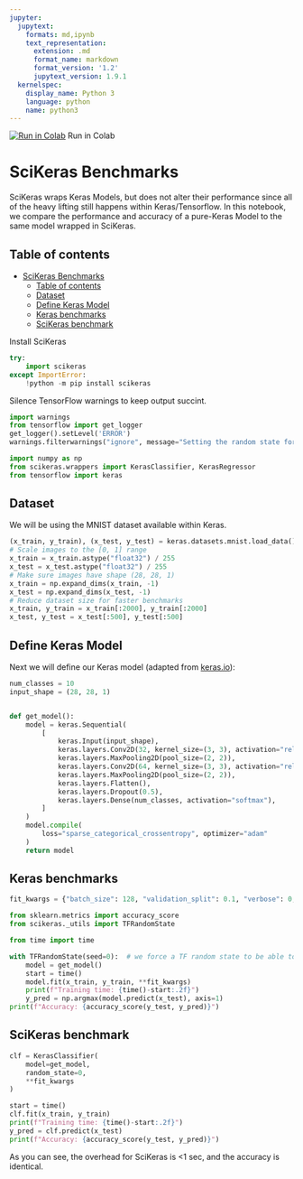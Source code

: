 ```yaml
---
jupyter:
  jupytext:
    formats: md,ipynb
    text_representation:
      extension: .md
      format_name: markdown
      format_version: '1.2'
      jupytext_version: 1.9.1
  kernelspec:
    display_name: Python 3
    language: python
    name: python3
---
```


[![Run in Colab](https://www.tensorflow.org/images/colab_logo_32px.png)](https://colab.research.google.com/github/adriangb/scikeras/blob/master/docs/source/notebooks/Benchmarks.ipynb) Run in Colab

# SciKeras Benchmarks

SciKeras wraps Keras Models, but does not alter their performance since all of the heavy lifting still happens within Keras/Tensorflow. In this notebook, we compare the performance and accuracy of a pure-Keras Model to the same model wrapped in SciKeras.

## Table of contents

- [SciKeras Benchmarks](#scikeras-benchmarks)
  - [Table of contents](#table-of-contents)
  - [Dataset](#dataset)
  - [Define Keras Model](#define-keras-model)
  - [Keras benchmarks](#keras-benchmarks)
  - [SciKeras benchmark](#scikeras-benchmark)

Install SciKeras

```python
try:
    import scikeras
except ImportError:
    !python -m pip install scikeras
```

Silence TensorFlow warnings to keep output succint.

```python
import warnings
from tensorflow import get_logger
get_logger().setLevel('ERROR')
warnings.filterwarnings("ignore", message="Setting the random state for TF")
```

```python
import numpy as np
from scikeras.wrappers import KerasClassifier, KerasRegressor
from tensorflow import keras
```

<a id='1'></a>
## Dataset

We will be using the MNIST dataset available within Keras.

```python
(x_train, y_train), (x_test, y_test) = keras.datasets.mnist.load_data()
# Scale images to the [0, 1] range
x_train = x_train.astype("float32") / 255
x_test = x_test.astype("float32") / 255
# Make sure images have shape (28, 28, 1)
x_train = np.expand_dims(x_train, -1)
x_test = np.expand_dims(x_test, -1)
# Reduce dataset size for faster benchmarks
x_train, y_train = x_train[:2000], y_train[:2000]
x_test, y_test = x_test[:500], y_test[:500]
```

<a id='2'></a>
## Define Keras Model

Next we will define our Keras model (adapted from [keras.io](https://keras.io/examples/vision/mnist_convnet/)):

```python
num_classes = 10
input_shape = (28, 28, 1)


def get_model():
    model = keras.Sequential(
        [
            keras.Input(input_shape),
            keras.layers.Conv2D(32, kernel_size=(3, 3), activation="relu"),
            keras.layers.MaxPooling2D(pool_size=(2, 2)),
            keras.layers.Conv2D(64, kernel_size=(3, 3), activation="relu"),
            keras.layers.MaxPooling2D(pool_size=(2, 2)),
            keras.layers.Flatten(),
            keras.layers.Dropout(0.5),
            keras.layers.Dense(num_classes, activation="softmax"),
        ]
    )
    model.compile(
        loss="sparse_categorical_crossentropy", optimizer="adam"
    )
    return model
```

<a id='3'></a>
## Keras benchmarks

```python
fit_kwargs = {"batch_size": 128, "validation_split": 0.1, "verbose": 0, "epochs": 5}
```

```python
from sklearn.metrics import accuracy_score
from scikeras._utils import TFRandomState
```

```python
from time import time

with TFRandomState(seed=0):  # we force a TF random state to be able to compare accuracy
    model = get_model()
    start = time()
    model.fit(x_train, y_train, **fit_kwargs)
    print(f"Training time: {time()-start:.2f}")
    y_pred = np.argmax(model.predict(x_test), axis=1)
print(f"Accuracy: {accuracy_score(y_test, y_pred)}")
```

<a id='4'></a>
## SciKeras benchmark

```python
clf = KerasClassifier(
    model=get_model,
    random_state=0,
    **fit_kwargs
)
```

```python
start = time()
clf.fit(x_train, y_train)
print(f"Training time: {time()-start:.2f}")
y_pred = clf.predict(x_test)
print(f"Accuracy: {accuracy_score(y_test, y_pred)}")
```

As you can see, the overhead for SciKeras is <1 sec, and the accuracy is identical.
